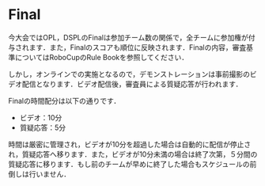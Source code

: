 # Final

今大会ではOPL，DSPLのFinalは参加チーム数の関係で，全チームに参加権が付与されます．また，Finalのスコアも順位に反映されます．Finalの内容，審査基準についてはRoboCupのRule Bookを参照してください．

しかし，オンラインでの実施となるので，デモンストレーションは事前撮影のビデオ配信となります．ビデオ配信後，審査員による質疑応答が行われます．

Finalの時間配分は以下の通りです．

- ビデオ：10分
- 質疑応答：5分

時間は厳密に管理され，ビデオが10分を超過した場合は自動的に配信が停止され，質疑応答へ移ります．また，ビデオが10分未満の場合は終了次第，５分間の質疑応答に移ります．もし前のチームが早めに終了した場合もスケジュールの前倒しは行いません．